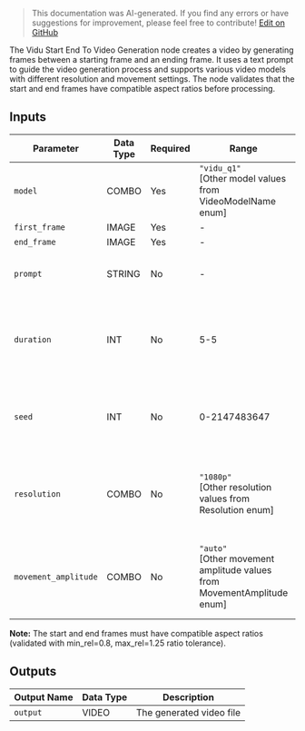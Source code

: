 > This documentation was AI-generated. If you find any errors or have suggestions for improvement, please feel free to contribute! [Edit on GitHub](https://github.com/Comfy-Org/embedded-docs/blob/main/comfyui_embedded_docs/docs/ViduStartEndToVideoNode/en.md)

The Vidu Start End To Video Generation node creates a video by generating frames between a starting frame and an ending frame. It uses a text prompt to guide the video generation process and supports various video models with different resolution and movement settings. The node validates that the start and end frames have compatible aspect ratios before processing.

## Inputs

| Parameter | Data Type | Required | Range | Description |
|-----------|-----------|----------|-------|-------------|
| `model` | COMBO | Yes | `"vidu_q1"`<br>[Other model values from VideoModelName enum] | Model name (default: "vidu_q1") |
| `first_frame` | IMAGE | Yes | - | Start frame |
| `end_frame` | IMAGE | Yes | - | End frame |
| `prompt` | STRING | No | - | A textual description for video generation |
| `duration` | INT | No | 5-5 | Duration of the output video in seconds (default: 5, fixed at 5 seconds) |
| `seed` | INT | No | 0-2147483647 | Seed for video generation (0 for random) (default: 0) |
| `resolution` | COMBO | No | `"1080p"`<br>[Other resolution values from Resolution enum] | Supported values may vary by model & duration (default: "1080p") |
| `movement_amplitude` | COMBO | No | `"auto"`<br>[Other movement amplitude values from MovementAmplitude enum] | The movement amplitude of objects in the frame (default: "auto") |

**Note:** The start and end frames must have compatible aspect ratios (validated with min_rel=0.8, max_rel=1.25 ratio tolerance).

## Outputs

| Output Name | Data Type | Description |
|-------------|-----------|-------------|
| `output` | VIDEO | The generated video file |
